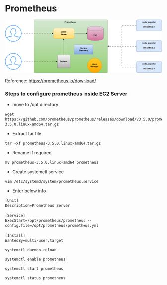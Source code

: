 # Prometheus

![alt text](prometheus.svg)

Reference: https://prometheus.io/download/

### Steps to configure prometheus inside EC2 Server

* move to /opt directory
```
wget https://github.com/prometheus/prometheus/releases/download/v3.5.0/prometheus-3.5.0.linux-amd64.tar.gz
```

* Extract tar file
```
tar -xf prometheus-3.5.0.linux-amd64.tar.gz
```

* Rename if required

```
mv prometheus-3.5.0.linux-amd64 prometheus
```

* Create systemctl service
```
vim /etc/systemd/system/prometheus.service
```

* Enter below info
```
[Unit]
Description=Prometheus Server

[Service]
ExecStart=/opt/prometheus/prometheus --config.file=/opt/prometheus/prometheus.yml

[Install]
WantedBy=multi-user.target
```
```
systemctl daemon-reload
```
```
systemctl enable prometheus
```
```
systemctl start prometheus
```
```
systemctl status prometheus
```